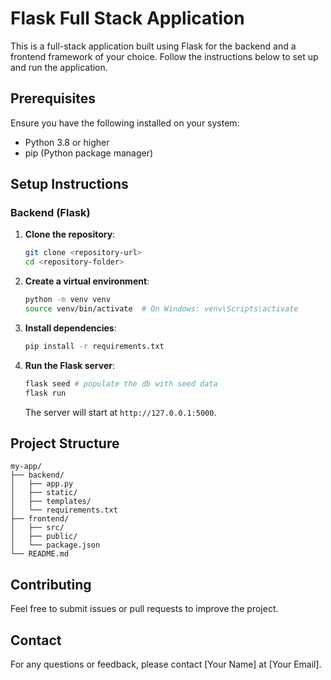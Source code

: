 # Flask Full Stack Application

This is a full-stack application built using Flask for the backend and a frontend framework of your choice. Follow the instructions below to set up and run the application.

## Prerequisites

Ensure you have the following installed on your system:
- Python 3.8 or higher
- pip (Python package manager)

## Setup Instructions

### Backend (Flask)

1. **Clone the repository**:
    ```bash
    git clone <repository-url>
    cd <repository-folder>
    ```

2. **Create a virtual environment**:
    ```bash
    python -m venv venv
    source venv/bin/activate  # On Windows: venv\Scripts\activate
    ```

3. **Install dependencies**:
    ```bash
    pip install -r requirements.txt
    ```

4. **Run the Flask server**:
    ```bash
    flask seed # populate the db with seed data
    flask run
    ```
    The server will start at `http://127.0.0.1:5000`.


## Project Structure

```
my-app/
├── backend/
│   ├── app.py
│   ├── static/
│   ├── templates/
│   └── requirements.txt
├── frontend/
│   ├── src/
│   ├── public/
│   └── package.json
└── README.md
```

## Contributing

Feel free to submit issues or pull requests to improve the project.

## Contact

For any questions or feedback, please contact [Your Name] at [Your Email].